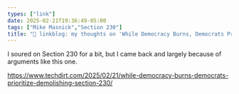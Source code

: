 ```yaml
---
types: ["link"]
date: 2025-02-21T19:36:49-05:00
tags: ["Mike Masnick","Section 230"]
title: "🔗 linkblog: my thoughts on 'While Democracy Burns, Democrats Prioritize… Demolishing Section 230?'"
---
```

I soured on Section 230 for a bit, but I came back and largely because of arguments like this one.

https://www.techdirt.com/2025/02/21/while-democracy-burns-democrats-prioritize-demolishing-section-230/
